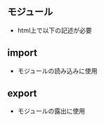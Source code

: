 ## モジュール
- html上で以下の記述が必要  
        <script type="module" src="moduleB.js"></script>

## import
- モジュールの読み込みに使用

## export
- モジュールの露出に使用
